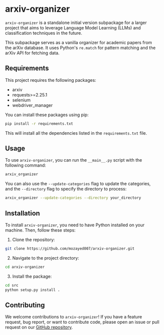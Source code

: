 # arxiv-organizer

`arxiv-organizer` is a standalone initial version subpackage for a larger project that aims to leverage Language Model Learning (LLMs) and classification techniques in the future.

This subpackage serves as a vanilla organizer for academic papers from the arXiv database. It uses Python's `re.match` for pattern matching and the arXiv API for fetching data.

## Requirements

This project requires the following packages:

- arxiv
- requests>=2.25.1
- selenium
- webdriver_manager

You can install these packages using pip:

```bash
pip install -r requirements.txt
```

This will install all the dependencies listed in the `requirements.txt` file.

## Usage

To use `arxiv-organizer`, you can run the `__main__.py` script with the following command:

```bash
arxiv_organizer
```

You can also use the `--update-categories` flag to update the categories, and the `--directory` flag to specify the directory to process:

```bash
arxiv_organizer --update-categories --directory your_directory
```

## Installation

To install `arxiv-organizer`, you need to have Python installed on your machine. Then, follow these steps:

1. Clone the repository:

```bash
git clone https://github.com/mozayed007/arxiv-organizer.git
```

2. Navigate to the project directory:

```bash
cd arxiv-organizer
```

3. Install the package:

```bash
cd src
python setup.py install .
```

## Contributing

We welcome contributions to `arxiv-organizer`! If you have a feature request, bug report, or want to contribute code, please open an issue or pull request on our [GitHub repository](https://github.com/mozayed007/arxiv-organizer).
